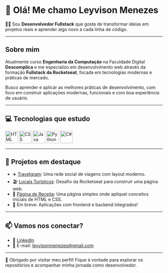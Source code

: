 # 👋 Olá! Me chamo Leyvison Menezes

🧑‍💻 Sou **Desenvolvedor Fullstack** que gosta de transformar ideias em projetos reais e aprender algo novo a cada linha de código.

---

## Sobre mim

Atualmente curso **Engenharia da Computação** na Faculdade Digital **Descomplica** e me especializo em desenvolvimento web através da formação **Fullstack da Rocketseat**, focada em tecnologias modernas e práticas de mercado.

Busco aprender e aplicar as melhores práticas de desenvolvimento, com foco em construir aplicações modernas, funcionais e com boa experiência de usuário.

---

## 💻 Tecnologias que estudo

<p align="left">
  <img src="https://cdn.jsdelivr.net/gh/devicons/devicon/icons/html5/html5-original.svg" alt="HTML" width="40" height="40"/>
  <img src="https://cdn.jsdelivr.net/gh/devicons/devicon/icons/css3/css3-original.svg" alt="CSS" width="40" height="40"/>
  <img src="https://cdn.jsdelivr.net/gh/devicons/devicon/icons/java/java-original.svg" alt="Java" width="40" height="40"/>
  <img src="https://cdn.jsdelivr.net/gh/devicons/devicon/icons/python/python-original.svg" alt="Python" width="40" height="40"/>
  <img src="https://cdn.jsdelivr.net/gh/devicons/devicon/icons/csharp/csharp-original.svg" alt="C#" width="40" height="40"/>
</p>

---

## 🚀 Projetos em destaque

- ✈️ [Travelgram](https://github.com/Leyvison-Menezes/Projeto-Travelgram): Uma rede social de viagens com layout moderno.
- 🏖️ [Locais Turísticos](https://github.com/Leyvison-Menezes/Projeto_Local_Turistico): Desafio da Rocketseat para construir uma página web.
- 🍰 [Página de Receita](https://github.com/Leyvison-Menezes/Pagina-de-Receita): Uma página simples onde apliquei conceitos iniciais de HTML e CSS.
- 📱 Em breve: Aplicações com frontend e backend integrados!

---

## 📫 Vamos nos conectar?

- 💼 [LinkedIn](https://www.linkedin.com/in/leyvison-menezes/)
- 📧 E-mail: leyvisonmenezes@gmail.com

---

🤝 Obrigado por visitar meu perfil! Fique à vontade para explorar os repositórios e acompanhar minha jornada como desenvolvedor.
